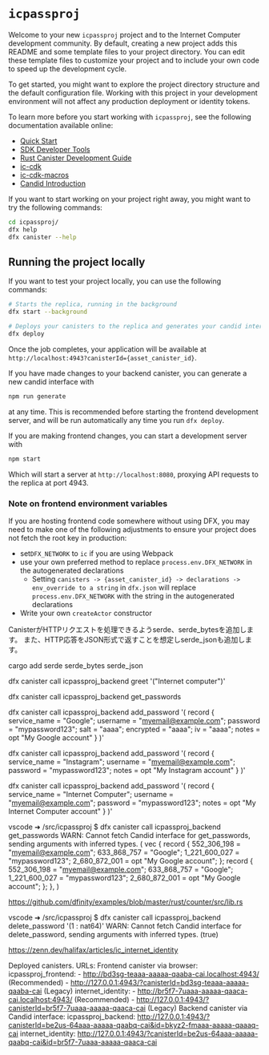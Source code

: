 # `icpassproj`

Welcome to your new `icpassproj` project and to the Internet Computer development community. By default, creating a new project adds this README and some template files to your project directory. You can edit these template files to customize your project and to include your own code to speed up the development cycle.

To get started, you might want to explore the project directory structure and the default configuration file. Working with this project in your development environment will not affect any production deployment or identity tokens.

To learn more before you start working with `icpassproj`, see the following documentation available online:

- [Quick Start](https://internetcomputer.org/docs/current/developer-docs/setup/deploy-locally)
- [SDK Developer Tools](https://internetcomputer.org/docs/current/developer-docs/setup/install)
- [Rust Canister Development Guide](https://internetcomputer.org/docs/current/developer-docs/backend/rust/)
- [ic-cdk](https://docs.rs/ic-cdk)
- [ic-cdk-macros](https://docs.rs/ic-cdk-macros)
- [Candid Introduction](https://internetcomputer.org/docs/current/developer-docs/backend/candid/)

If you want to start working on your project right away, you might want to try the following commands:

```bash
cd icpassproj/
dfx help
dfx canister --help
```

## Running the project locally

If you want to test your project locally, you can use the following commands:

```bash
# Starts the replica, running in the background
dfx start --background

# Deploys your canisters to the replica and generates your candid interface
dfx deploy
```



Once the job completes, your application will be available at `http://localhost:4943?canisterId={asset_canister_id}`.

If you have made changes to your backend canister, you can generate a new candid interface with

```bash
npm run generate
```

at any time. This is recommended before starting the frontend development server, and will be run automatically any time you run `dfx deploy`.

If you are making frontend changes, you can start a development server with

```bash
npm start
```

Which will start a server at `http://localhost:8080`, proxying API requests to the replica at port 4943.

### Note on frontend environment variables

If you are hosting frontend code somewhere without using DFX, you may need to make one of the following adjustments to ensure your project does not fetch the root key in production:

- set`DFX_NETWORK` to `ic` if you are using Webpack
- use your own preferred method to replace `process.env.DFX_NETWORK` in the autogenerated declarations
  - Setting `canisters -> {asset_canister_id} -> declarations -> env_override to a string` in `dfx.json` will replace `process.env.DFX_NETWORK` with the string in the autogenerated declarations
- Write your own `createActor` constructor


CanisterがHTTPリクエストを処理できるようserde、serde_bytesを追加します。
また、HTTP応答をJSON形式で返すことを想定しserde_jsonも追加します。

cargo add serde serde_bytes serde_json




dfx canister call icpassproj_backend greet '("Internet computer")'



dfx canister call icpassproj_backend get_passwords


dfx canister call icpassproj_backend add_password '(
  record {
    service_name = "Google";
    username = "myemail@example.com";
    password = "mypassword123";
    salt = "aaaa";
    encrypted = "aaaa";
    iv = "aaaa";
    notes = opt "My Google account"
  }
)'


dfx canister call icpassproj_backend add_password '(
  record {
    service_name = "Instagram";
    username = "myemail@example.com";
    password = "mypassword123";
    notes = opt "My Instagram account"
  }
)'

dfx canister call icpassproj_backend add_password '(
  record {
    service_name = "Internet Computer";
    username = "myemail@example.com";
    password = "mypassword123";
    notes = opt "My Internet Computer account"
  }
)'



vscode ➜ /src/icpassproj $ dfx canister call icpassproj_backend get_passwords
WARN: Cannot fetch Candid interface for get_passwords, sending arguments with inferred types.
(
  vec {
    record {
      552_306_198 = "myemail@example.com";
      633_868_757 = "Google";
      1_221_600_027 = "mypassword123";
      2_680_872_001 = opt "My Google account";
    };
    record {
      552_306_198 = "myemail@example.com";
      633_868_757 = "Google";
      1_221_600_027 = "mypassword123";
      2_680_872_001 = opt "My Google account";
    };
  },
)


https://github.com/dfinity/examples/blob/master/rust/counter/src/lib.rs

vscode ➜ /src/icpassproj $ dfx canister call icpassproj_backend delete_password '(1 : nat64)'
WARN: Cannot fetch Candid interface for delete_password, sending arguments with inferred types.
(true)


https://zenn.dev/halifax/articles/ic_internet_identity


Deployed canisters.
URLs:
  Frontend canister via browser:
    icpassproj_frontend:
      - http://bd3sg-teaaa-aaaaa-qaaba-cai.localhost:4943/ (Recommended)
      - http://127.0.0.1:4943/?canisterId=bd3sg-teaaa-aaaaa-qaaba-cai (Legacy)
    internet_identity:
      - http://br5f7-7uaaa-aaaaa-qaaca-cai.localhost:4943/ (Recommended)
      - http://127.0.0.1:4943/?canisterId=br5f7-7uaaa-aaaaa-qaaca-cai (Legacy)
  Backend canister via Candid interface:
    icpassproj_backend: http://127.0.0.1:4943/?canisterId=be2us-64aaa-aaaaa-qaabq-cai&id=bkyz2-fmaaa-aaaaa-qaaaq-cai
    internet_identity: http://127.0.0.1:4943/?canisterId=be2us-64aaa-aaaaa-qaabq-cai&id=br5f7-7uaaa-aaaaa-qaaca-cai

